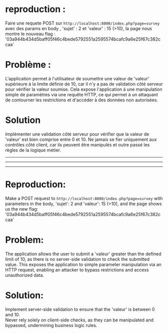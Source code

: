 # reproduction :
Faire une requete POST sur `http://localhost:8000/index.php?page=survey` avec des params en body , 'sujet' : 2 et 'valeur' : 15 (>10), la page nous montre le nouveau flag :
'03a944b434d5baff05f46c4bede5792551a2595574bcafc9a6e25f67c382ccaa'


# Problème :  
L'application permet à l'utilisateur de soumettre une valeur de 'valeur' supérieure à la limite définie de 10, car il n'y a pas de validation côté serveur pour vérifier la valeur soumise. Cela expose l'application à une manipulation simple de paramètres via une requête HTTP, ce qui permet à un attaquant de contourner les restrictions et d'accéder à des données non autorisées.

# Solution
Implémenter une validation côté serveur pour vérifier que la valeur de 'valeur' est bien comprise entre 0 et 10.
Ne jamais se fier uniquement aux contrôles côté client, car ils peuvent être manipulés et outre passé les règles de la logique métier.

------------------------------
------------------------------
------------------------------

# Reproduction:  
Make a POST request to `http://localhost:8000/index.php?page=survey` with parameters in the body, 'sujet': 2 and 'valeur': 15 (>10), and the page shows us the new flag:  
'03a944b434d5baff05f46c4bede5792551a2595574bcafc9a6e25f67c382ccaa'  

# Problem:  
The application allows the user to submit a 'valeur' greater than the defined limit of 10, as there is no server-side validation to check the submitted value. This exposes the application to simple parameter manipulation via an HTTP request, enabling an attacker to bypass restrictions and access unauthorized data.

# Solution:  
Implement server-side validation to ensure that the 'valeur' is between 0 and 10.  
Never rely solely on client-side checks, as they can be manipulated and bypassed, undermining business logic rules.